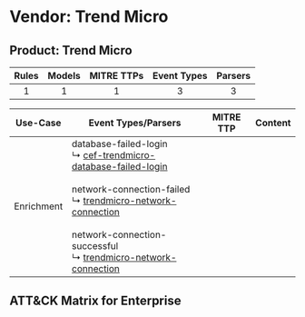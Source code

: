 Vendor: Trend Micro
===================
Product: Trend Micro
--------------------
| Rules | Models | MITRE TTPs | Event Types | Parsers |
|:-----:|:------:|:----------:|:-----------:|:-------:|
|   1   |   1    |     1      |      3      |    3    |

|  Use-Case  | Event Types/Parsers                                                                                                                                                                                                                                                                                                                                                                                        | MITRE TTP | Content                                                    |
|:----------:| ---------------------------------------------------------------------------------------------------------------------------------------------------------------------------------------------------------------------------------------------------------------------------------------------------------------------------------------------------------------------------------------------------------- | --------- | ---------------------------------------------------------- |
| Enrichment |  database-failed-login<br> ↳ [cef-trendmicro-database-failed-login](Parsers/parserContent_cef-trendmicro-database-failed-login.md)<br><br> network-connection-failed<br> ↳ [trendmicro-network-connection](Parsers/parserContent_trendmicro-network-connection.md)<br><br> network-connection-successful<br> ↳ [trendmicro-network-connection](Parsers/parserContent_trendmicro-network-connection.md)<br> |           | [](Rules_Models/r_m_trend_micro_trend_micro_Enrichment.md) |

ATT&CK Matrix for Enterprise
----------------------------
